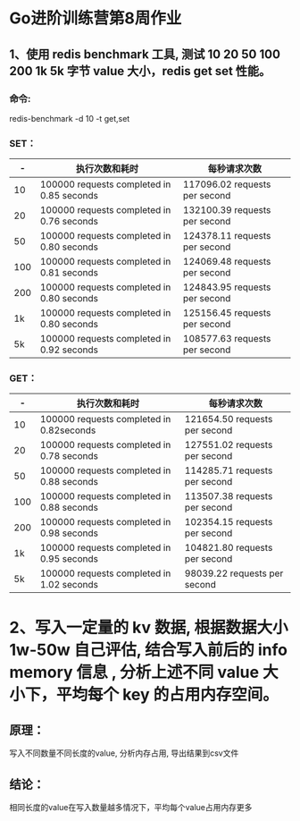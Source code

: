 # Go进阶训练营第8周作业

## 1、使用 redis benchmark 工具, 测试 10 20 50 100 200 1k 5k 字节 value 大小，redis get set 性能。 

### 命令:

redis-benchmark -d 10 -t get,set

### SET：

| -    | 执行次数和耗时                            | 每秒请求次数                  |
| ---- | ----------------------------------------- | ----------------------------- |
| 10   | 100000 requests completed in 0.85 seconds | 117096.02 requests per second |
| 20   | 100000 requests completed in 0.76 seconds | 132100.39 requests per second |
| 50   | 100000 requests completed in 0.80 seconds | 124378.11 requests per second |
| 100  | 100000 requests completed in 0.81 seconds | 124069.48 requests per second |
| 200  | 100000 requests completed in 0.80 seconds | 124843.95 requests per second |
| 1k   | 100000 requests completed in 0.80 seconds | 125156.45 requests per second |
| 5k   | 100000 requests completed in 0.92 seconds | 108577.63 requests per second |

### GET：

| -    | 执行次数和耗时                            | 每秒请求次数                  |
| ---- | ----------------------------------------- | ----------------------------- |
| 10   | 100000 requests completed in 0.82seconds  | 121654.50 requests per second |
| 20   | 100000 requests completed in 0.78 seconds | 127551.02 requests per second |
| 50   | 100000 requests completed in 0.88 seconds | 114285.71 requests per second |
| 100  | 100000 requests completed in 0.88 seconds | 113507.38 requests per second |
| 200  | 100000 requests completed in 0.98 seconds | 102354.15 requests per second |
| 1k   | 100000 requests completed in 0.95 seconds | 104821.80 requests per second |
| 5k   | 100000 requests completed in 1.02 seconds | 98039.22  requests per second |

# 2、写入一定量的 kv 数据, 根据数据大小 1w-50w 自己评估, 结合写入前后的 info memory 信息 , 分析上述不同 value 大小下，平均每个 key 的占用内存空间。

## 原理：

写入不同数量不同长度的value, 分析内存占用, 导出结果到csv文件 

## 结论：

相同长度的value在写入数量越多情况下，平均每个value占用内存更多

